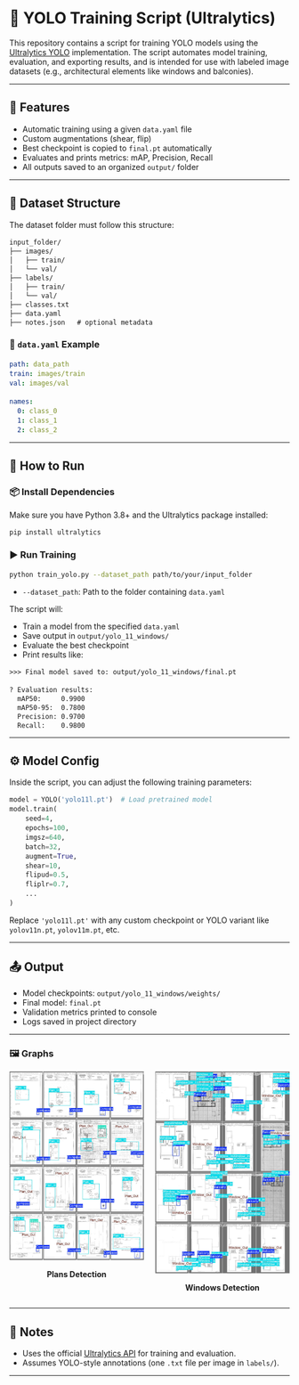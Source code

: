 # 🚀 YOLO Training Script (Ultralytics)

This repository contains a script for training YOLO models using the [Ultralytics YOLO](https://github.com/ultralytics/ultralytics) implementation. The script automates model training, evaluation, and exporting results, and is intended for use with labeled image datasets (e.g., architectural elements like windows and balconies).

---

## 🧠 Features

- Automatic training using a given `data.yaml` file
- Custom augmentations (shear, flip)
- Best checkpoint is copied to `final.pt` automatically
- Evaluates and prints metrics: mAP, Precision, Recall
- All outputs saved to an organized `output/` folder

---

## 📁 Dataset Structure

The dataset folder must follow this structure:

```
input_folder/
├── images/
│   ├── train/
│   └── val/
├── labels/
│   ├── train/
│   └── val/
├── classes.txt
├── data.yaml
├── notes.json   # optional metadata
```

### 📄 `data.yaml` Example

```yaml
path: data_path
train: images/train
val: images/val

names:
  0: class_0
  1: class_1
  2: class_2
```

---

## 🧪 How to Run

### 📦 Install Dependencies

Make sure you have Python 3.8+ and the Ultralytics package installed:

```bash
pip install ultralytics
```

### ▶️ Run Training

```bash
python train_yolo.py --dataset_path path/to/your/input_folder
```

- `--dataset_path`: Path to the folder containing `data.yaml`

The script will:
- Train a model from the specified `data.yaml`
- Save output in `output/yolo_11_windows/`
- Evaluate the best checkpoint
- Print results like:

```
>>> Final model saved to: output/yolo_11_windows/final.pt

? Evaluation results:
  mAP50:     0.9900
  mAP50-95:  0.7800
  Precision: 0.9700
  Recall:    0.9800
```

---

## ⚙️ Model Config

Inside the script, you can adjust the following training parameters:

```python
model = YOLO('yolo11l.pt')  # Load pretrained model
model.train(
    seed=4,
    epochs=100,
    imgsz=640,
    batch=32,
    augment=True,
    shear=10,
    flipud=0.5,
    fliplr=0.7,
    ...
)
```

Replace `'yolo11l.pt'` with any custom checkpoint or YOLO variant like `yolov11n.pt`, `yolov11m.pt`, etc.

---

## 📤 Output

- Model checkpoints: `output/yolo_11_windows/weights/`
- Final model: `final.pt`
- Validation metrics printed to console
- Logs saved in project directory

---

### 🖼️ Graphs

<div style="display: flex; justify-content: space-between; gap: 20px;">
  <div style="text-align: center;">
    <img src="/yolo_train/plans_detection_results/val_batch1_labels.jpg" alt="Plans Detection" width="400"/>
    <p><strong>Plans Detection</strong></p>
  </div>
  <div style="text-align: center;">
    <img src="/yolo_train/windows_detection_results/val_batch1_labels.jpg" alt="Windows Detection" width="400"/>
    <p><strong>Windows Detection</strong></p>
  </div>
</div>

---

## 📌 Notes

- Uses the official [Ultralytics API](https://docs.ultralytics.com) for training and evaluation.
- Assumes YOLO-style annotations (one `.txt` file per image in `labels/`).

---
